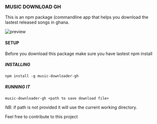 ### MUSIC DOWNLOAD GH

This is an npm package (commandline app that helps you download the lastest released songs in ghana.

![preview](https://github.com/vanderkilu/music-download-cli/blob/master/cli.png)


#### SETUP

Before you download this package make sure you have lastest npm install 

##### INSTALLING
```
npm install -g music-downloader-gh
```

##### RUNNING IT
```
music-downloader-gh <path to save download file>
```
*NB*: if path is not provided it will use the current working directory.

Feel free to contribute to this project